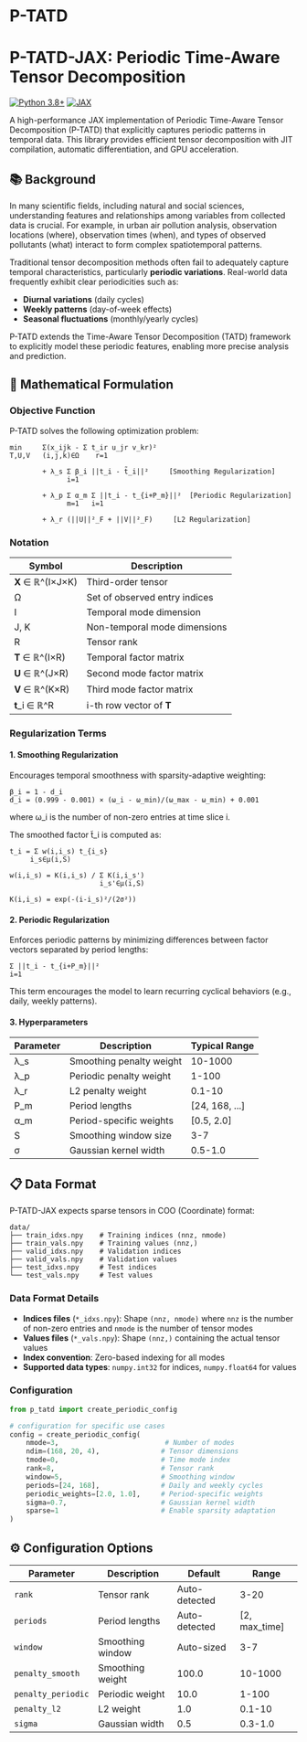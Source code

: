 # P-TATD

# P-TATD-JAX: Periodic Time-Aware Tensor Decomposition

[![Python 3.8+](https://img.shields.io/badge/python-3.8+-blue.svg)](https://www.python.org/downloads/)
[![JAX](https://img.shields.io/badge/JAX-latest-orange.svg)](https://github.com/google/jax)

A high-performance JAX implementation of Periodic Time-Aware Tensor Decomposition (P-TATD) that explicitly captures periodic patterns in temporal data. This library provides efficient tensor decomposition with JIT compilation, automatic differentiation, and GPU acceleration.



## 📚 Background

In many scientific fields, including natural and social sciences, understanding features and relationships among variables from collected data is crucial. For example, in urban air pollution analysis, observation locations (where), observation times (when), and types of observed pollutants (what) interact to form complex spatiotemporal patterns.

Traditional tensor decomposition methods often fail to adequately capture temporal characteristics, particularly **periodic variations**. Real-world data frequently exhibit clear periodicities such as:
- **Diurnal variations** (daily cycles)
- **Weekly patterns** (day-of-week effects) 
- **Seasonal fluctuations** (monthly/yearly cycles)

P-TATD extends the Time-Aware Tensor Decomposition (TATD) framework to explicitly model these periodic features, enabling more precise analysis and prediction.

## 🔬 Mathematical Formulation

### Objective Function

P-TATD solves the following optimization problem:

```
min     Σ(x_ijk - Σ t_ir u_jr v_kr)² 
T,U,V   (i,j,k)∈Ω    r=1

        + λ_s Σ β_i ||t_i - t̃_i||²     [Smoothing Regularization]
              i=1

        + λ_p Σ α_m Σ ||t_i - t_{i+P_m}||²  [Periodic Regularization]
              m=1   i=1

        + λ_r (||U||²_F + ||V||²_F)     [L2 Regularization]
```

### Notation

| Symbol | Description |
|--------|-------------|
| **X** ∈ ℝ^(I×J×K) | Third-order tensor |
| Ω | Set of observed entry indices |
| I | Temporal mode dimension |
| J, K | Non-temporal mode dimensions |
| R | Tensor rank |
| **T** ∈ ℝ^(I×R) | Temporal factor matrix |
| **U** ∈ ℝ^(J×R) | Second mode factor matrix |
| **V** ∈ ℝ^(K×R) | Third mode factor matrix |
| **t**_i ∈ ℝ^R | i-th row vector of **T** |

### Regularization Terms

#### 1. Smoothing Regularization
Encourages temporal smoothness with sparsity-adaptive weighting:

```
β_i = 1 - d_i
d_i = (0.999 - 0.001) × (ω_i - ω_min)/(ω_max - ω_min) + 0.001
```

where ω_i is the number of non-zero entries at time slice i.

The smoothed factor t̃_i is computed as:
```
t̃_i = Σ w(i,i_s) t_{i_s}
     i_s∈μ(i,S)

w(i,i_s) = K(i,i_s) / Σ K(i,i_s')
                      i_s'∈μ(i,S)

K(i,i_s) = exp(-(i-i_s)²/(2σ²))
```

#### 2. Periodic Regularization
Enforces periodic patterns by minimizing differences between factor vectors separated by period lengths:

```
Σ ||t_i - t_{i+P_m}||²
i=1
```

This term encourages the model to learn recurring cyclical behaviors (e.g., daily, weekly patterns).

#### 3. Hyperparameters

| Parameter | Description | Typical Range |
|-----------|-------------|---------------|
| λ_s | Smoothing penalty weight | 10-1000 |
| λ_p | Periodic penalty weight | 1-100 |
| λ_r | L2 penalty weight | 0.1-10 |
| P_m | Period lengths | [24, 168, ...] |
| α_m | Period-specific weights | [0.5, 2.0] |
| S | Smoothing window size | 3-7 |
| σ | Gaussian kernel width | 0.5-1.0 |



## 📋 Data Format

P-TATD-JAX expects sparse tensors in COO (Coordinate) format:

```
data/
├── train_idxs.npy    # Training indices (nnz, nmode)
├── train_vals.npy    # Training values (nnz,)
├── valid_idxs.npy    # Validation indices
├── valid_vals.npy    # Validation values
├── test_idxs.npy     # Test indices
└── test_vals.npy     # Test values
```

### Data Format Details

- **Indices files** (`*_idxs.npy`): Shape `(nnz, nmode)` where `nnz` is the number of non-zero entries and `nmode` is the number of tensor modes
- **Values files** (`*_vals.npy`): Shape `(nnz,)` containing the actual tensor values
- **Index convention**: Zero-based indexing for all modes
- **Supported data types**: `numpy.int32` for indices, `numpy.float64` for values




### Configuration

```python
from p_tatd import create_periodic_config

# configuration for specific use cases
config = create_periodic_config(
    nmode=3,                          # Number of modes
    ndim=(168, 20, 4),               # Tensor dimensions
    tmode=0,                         # Time mode index
    rank=8,                          # Tensor rank
    window=5,                        # Smoothing window
    periods=[24, 168],               # Daily and weekly cycles
    periodic_weights=[2.0, 1.0],     # Period-specific weights
    sigma=0.7,                       # Gaussian kernel width
    sparse=1                         # Enable sparsity adaptation
)
```

## ⚙️ Configuration Options

| Parameter | Description | Default | Range |
|-----------|-------------|---------|-------|
| `rank` | Tensor rank | Auto-detected | 3-20 |
| `periods` | Period lengths | Auto-detected | [2, max_time] |
| `window` | Smoothing window | Auto-sized | 3-7 |
| `penalty_smooth` | Smoothing weight | 100.0 | 10-1000 |
| `penalty_periodic` | Periodic weight | 10.0 | 1-100 |
| `penalty_l2` | L2 weight | 1.0 | 0.1-10 |
| `sigma` | Gaussian width | 0.5 | 0.3-1.0 |



